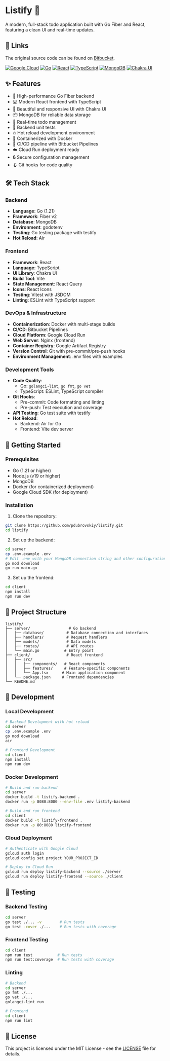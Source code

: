 # Listify 📝

A modern, full-stack todo application built with Go Fiber and React, featuring a clean UI and real-time updates.

## 🔗 Links

The original source code can be found on [Bitbucket](https://bitbucket.org/pdubrovskiyit/listify/src/main/).

[![Google Cloud](https://img.shields.io/badge/Google_Cloud-4285F4?style=for-the-badge&logo=google-cloud&logoColor=white)](https://cloud.google.com/)
[![Go](https://img.shields.io/badge/Go-00ADD8?style=for-the-badge&logo=go&logoColor=white)](https://go.dev/)
[![React](https://img.shields.io/badge/React-61DAFB?style=for-the-badge&logo=react&logoColor=black)](https://reactjs.org/)
[![TypeScript](https://img.shields.io/badge/TypeScript-3178C6?style=for-the-badge&logo=typescript&logoColor=white)](https://www.typescriptlang.org/)
[![MongoDB](https://img.shields.io/badge/MongoDB-47A248?style=for-the-badge&logo=mongodb&logoColor=white)](https://www.mongodb.com/)
[![Chakra UI](https://img.shields.io/badge/Chakra_UI-319795?style=for-the-badge&logo=chakra-ui&logoColor=white)](https://chakra-ui.com/)

## ✨ Features

- 🚀 High-performance Go Fiber backend
- 💻 Modern React frontend with TypeScript
- 🎨 Beautiful and responsive UI with Chakra UI
- 📦 MongoDB for reliable data storage
- 🔄 Real-time todo management
- 🧪 Backend unit tests
- 🔥 Hot reload development environment
- 🐳 Containerized with Docker
- 🚢 CI/CD pipeline with Bitbucket Pipelines
- ☁️ Cloud Run deployment ready
- 🔒 Secure configuration management
- 🪝 Git hooks for code quality

## 🛠️ Tech Stack

### Backend
- **Language**: Go (1.21)
- **Framework**: Fiber v2
- **Database**: MongoDB
- **Environment**: godotenv
- **Testing**: Go testing package with testify
- **Hot Reload**: Air

### Frontend
- **Framework**: React
- **Language**: TypeScript
- **UI Library**: Chakra UI
- **Build Tool**: Vite
- **State Management**: React Query
- **Icons**: React Icons
- **Testing**: Vitest with JSDOM
- **Linting**: ESLint with TypeScript support

### DevOps & Infrastructure
- **Containerization**: Docker with multi-stage builds
- **CI/CD**: Bitbucket Pipelines
- **Cloud Platform**: Google Cloud Run
- **Web Server**: Nginx (frontend)
- **Container Registry**: Google Artifact Registry
- **Version Control**: Git with pre-commit/pre-push hooks
- **Environment Management**: .env files with examples

### Development Tools
- **Code Quality**:
  - Go: `golangci-lint`, `go fmt`, `go vet`
  - TypeScript: ESLint, TypeScript compiler
- **Git Hooks**:
  - Pre-commit: Code formatting and linting
  - Pre-push: Test execution and coverage
- **API Testing**: Go test suite with testify
- **Hot Reload**: 
  - Backend: Air for Go
  - Frontend: Vite dev server

## 🚀 Getting Started

### Prerequisites

- Go (1.21 or higher)
- Node.js (v19 or higher)
- MongoDB
- Docker (for containerized deployment)
- Google Cloud SDK (for deployment)

### Installation

1. Clone the repository:
```bash
git clone https://github.com/pdubrovskiy/listify.git
cd listify
```

2. Set up the backend:
```bash
cd server
cp .env.example .env
# Edit .env with your MongoDB connection string and other configurations
go mod download
go run main.go
```

3. Set up the frontend:
```bash
cd client
npm install
npm run dev
```

## 📁 Project Structure

```
listify/
├── server/                 # Go backend
│   ├── database/          # Database connection and interfaces
│   ├── handlers/          # Request handlers
│   ├── models/            # Data models
│   ├── routes/            # API routes
│   └── main.go           # Entry point
├── client/                # React frontend
│   ├── src/
│   │   ├── components/   # React components
│   │   ├── features/     # Feature-specific components
│   │   └── App.tsx      # Main application component
│   └── package.json     # Frontend dependencies
└── README.md
```

## 🔧 Development

### Local Development
```bash
# Backend Development with hot reload
cd server
cp .env.example .env
go mod download
air

# Frontend Development
cd client
npm install
npm run dev
```

### Docker Development
```bash
# Build and run backend
cd server
docker build -t listify-backend .
docker run -p 8080:8080 --env-file .env listify-backend

# Build and run frontend
cd client
docker build -t listify-frontend .
docker run -p 80:8080 listify-frontend
```

### Cloud Deployment
```bash
# Authenticate with Google Cloud
gcloud auth login
gcloud config set project YOUR_PROJECT_ID

# Deploy to Cloud Run
gcloud run deploy listify-backend --source ./server
gcloud run deploy listify-frontend --source ./client
```

## 🧪 Testing

### Backend Testing
```bash
cd server
go test ./... -v        # Run tests
go test -cover ./...    # Run tests with coverage
```

### Frontend Testing
```bash
cd client
npm run test           # Run tests
npm run test:coverage  # Run tests with coverage
```

### Linting
```bash
# Backend
cd server
go fmt ./...
go vet ./...
golangci-lint run

# Frontend
cd client
npm run lint
```

## 📝 License

This project is licensed under the MIT License - see the [LICENSE](LICENSE) file for details.
